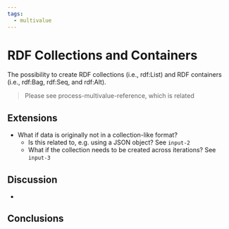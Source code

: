 ```yaml
---
tags:
  - multivalue
---
```


# RDF Collections and Containers

The possibility to create RDF collections (i.e., rdf:List) and RDF containers (i.e., rdf:Bag, rdf:Seq, and rdf:Alt).

> Please see process-multivalue-reference, which is related

## Extensions

- What if data is originally not in a collection-like format?
  - Is this related to, e.g. using a JSON object? See `input-2`
  - What if the collection needs to be created across iterations? See `input-3`

## Discussion

-

## Conclusions
